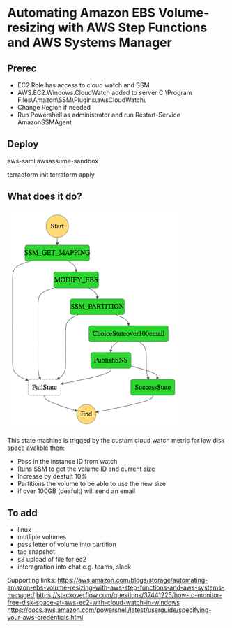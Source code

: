 
# Automating Amazon EBS Volume-resizing with AWS Step Functions and AWS Systems Manager


## Prerec
* EC2 Role has access to cloud watch and SSM
* AWS.EC2.Windows.CloudWatch added to server  C:\Program Files\Amazon\SSM\Plugins\awsCloudWatch\
* Change Region if needed
* Run Powershell as administrator and run Restart-Service AmazonSSMAgent

## Deploy
aws-saml
awsassume-sandbox

terraoform init
terraform apply


## What does it do?
![Alt text](mod/stepfunctions_graph.png?raw=true)

This state machine is trigged by the custom cloud watch metric for low disk space avalible then:
* Pass in the instance ID from watch
* Runs SSM to get the volume ID and current size
* Increase by deafult 10% 
* Partitions the volume to be able to use the new size
* if over 100GB (deafult) will send an email


## To add
* linux 
* mutliple volumes
* pass letter of volume into partition
* tag snapshot
* s3 upload of file for ec2
* interagration into chat e.g. teams, slack


Supporting links:
https://aws.amazon.com/blogs/storage/automating-amazon-ebs-volume-resizing-with-aws-step-functions-and-aws-systems-manager/
https://stackoverflow.com/questions/37441225/how-to-monitor-free-disk-space-at-aws-ec2-with-cloud-watch-in-windows
https://docs.aws.amazon.com/powershell/latest/userguide/specifying-your-aws-credentials.html
